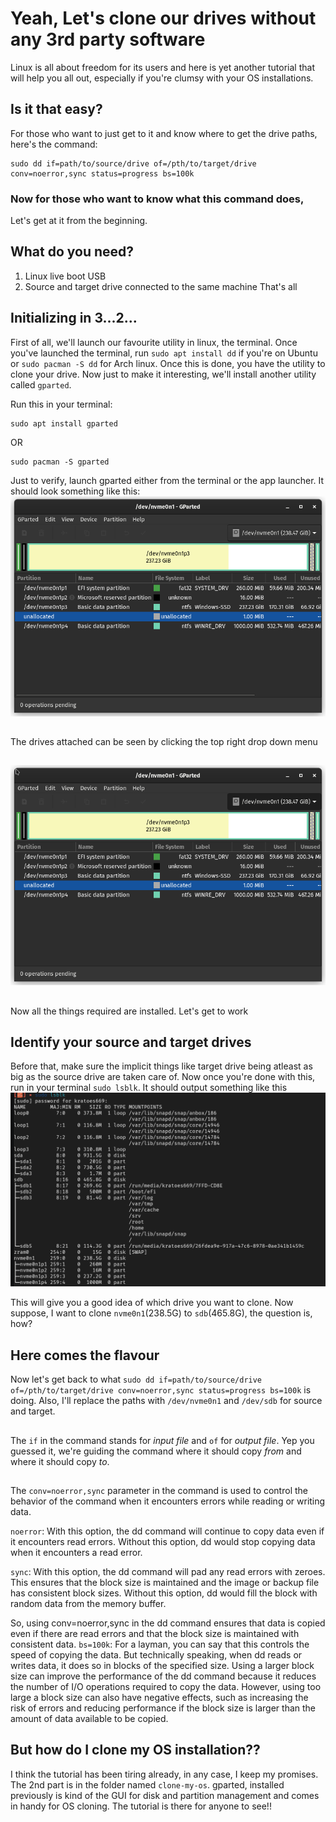 # Yeah, Let's clone our drives without any 3rd party software
Linux is all about freedom for its users and here is yet another tutorial that will help you all out, especially if you're clumsy with your OS installations.
## Is it that easy?
For those who want to just get to it and know where to get the drive paths, here's the command:
```console
sudo dd if=path/to/source/drive of=/pth/to/target/drive conv=noerror,sync status=progress bs=100k
```

### Now for those who want to know what this command does,
Let's get at it from the beginning.

## What do you need?
1. Linux live boot USB
2. Source and target drive connected to the same machine
That's all


## Initializing in 3...2...
First of all, we'll launch our favourite utility in linux, the terminal. Once you've launched the terminal, run `sudo apt install dd` if you're on Ubuntu or `sudo pacman -S dd` for Arch linux.
Once this is done, you have the utility to clone your drive. Now just to make it interesting, we'll install another utility called `gparted`.

Run this in your terminal:
```console
sudo apt install gparted
```
OR 
```console
sudo pacman -S gparted
```
Just to verify, launch gparted either from the terminal or the app launcher. It should look something like this:
![gparted_home](/assets/gparted_home.png)
##
The drives attached can be seen by clicking the top right drop down menu
##
![gparted_dropdown](/assets/gparted_dropdown.png)

##
Now all the things required are installed. Let's get to work

## Identify your source and target drives
Before that, make sure the implicit things like target drive being atleast as big as the source drive are taken care of. Now once you're done with this, run in your terminal `sudo lsblk`. It should output something like this
![lsblk_out](/assets/lsblk_out.png)

This will give you a good idea of which drive you want to clone. Now suppose, I want to clone `nvme0n1`(238.5G) to `sdb`(465.8G), the question is, how?

## Here comes the flavour
Now let's get back to what `sudo dd if=path/to/source/drive of=/pth/to/target/drive conv=noerror,sync status=progress bs=100k` is doing. Also, I'll replace the paths with `/dev/nvme0n1` and `/dev/sdb` for source and target.
##
The `if` in the command stands for *input file* and `of` for *output file*. Yep you guessed it, we're guiding the command where it should copy _from_ and where it should copy _to_.
##
The `conv=noerror,sync` parameter in the command is used to control the behavior of the command when it encounters errors while reading or writing data.

`noerror`: With this option, the dd command will continue to copy data even if it encounters read errors. Without this option, dd would stop copying data when it encounters a read error.

`sync`: With this option, the dd command will pad any read errors with zeroes. This ensures that the block size is maintained and the image or backup file has consistent block sizes. Without this option, dd would fill the block with random data from the memory buffer.

So, using conv=noerror,sync in the dd command ensures that data is copied even if there are read errors and that the block size is maintained with consistent data.
`bs=100k`: For a layman, you can say that this controls the speed of copying the data. But technically speaking, when dd reads or writes data, it does so in blocks of the specified size. Using a larger block size can improve the performance of the dd command because it reduces the number of I/O operations required to copy the data. However, using too large a block size can also have negative effects, such as increasing the risk of errors and reducing performance if the block size is larger than the amount of data available to be copied.

## But how do I clone my OS installation??
I think the tutorial has been tiring already, in any case, I keep my promises. The 2nd part is in the folder named `clone-my-os`. gparted, installed previously is kind of the GUI for disk and partition management and comes in handy for OS cloning. The tutorial is there for anyone to see!!


